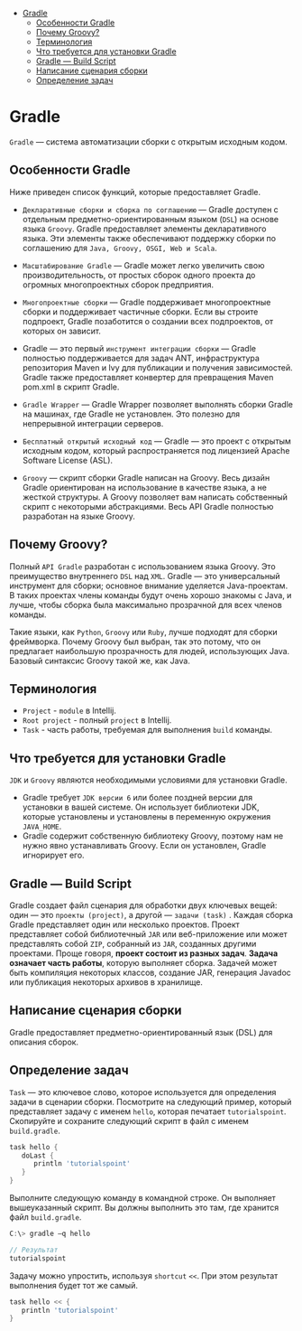 <!-- TOC -->
* [Gradle](#gradle)
  * [Особенности Gradle](#особенности-gradle)
  * [Почему Groovy?](#почему-groovy)
  * [Терминология](#терминология)
  * [Что требуется для установки Gradle](#что-требуется-для-установки-gradle)
  * [Gradle — Build Script](#gradle--build-script)
  * [Написание сценария сборки](#написание-сценария-сборки)
  * [Определение задач](#определение-задач)
<!-- TOC -->

# Gradle

`Gradle` — система автоматизации сборки с открытым исходным кодом.

## Особенности Gradle

Ниже приведен список функций, которые предоставляет Gradle.

- `Декларативные сборки и сборка по соглашению` — Gradle доступен с отдельным предметно-ориентированным языком (`DSL`) на основе языка `Groovy`. 
Gradle предоставляет элементы декларативного языка. Эти элементы также обеспечивают поддержку сборки по соглашению для `Java, Groovy, OSGI, Web и Scala`.

- `Масштабирование Gradle` — Gradle может легко увеличить свою производительность, от простых сборок одного проекта до огромных многопроектных сборок 
предприятия.

- `Многопроектные сборки` — Gradle поддерживает многопроектные сборки и поддерживает частичные сборки. Если вы строите подпроект, Gradle позаботится о создании 
всех подпроектов, от которых он зависит.

- Gradle — это первый `инструмент интеграции сборки` — Gradle полностью поддерживается для задач ANT, инфраструктура репозитория Maven и lvy для публикации и 
получения зависимостей. Gradle также предоставляет конвертер для превращения Maven pom.xml в скрипт Gradle.

- `Gradle Wrapper` — Gradle Wrapper позволяет выполнять сборки Gradle на машинах, где Gradle не установлен. Это полезно для непрерывной интеграции серверов.

- `Бесплатный открытый исходный код` — Gradle — это проект с открытым исходным кодом, который распространяется под лицензией Apache Software License (ASL).

- `Groovy` — скрипт сборки Gradle написан на Groovy. Весь дизайн Gradle ориентирован на использование в качестве языка, а не жесткой структуры. А Groovy 
позволяет вам написать собственный скрипт с некоторыми абстракциями. Весь API Gradle полностью разработан на языке Groovy.

## Почему Groovy?

Полный `API Gradle` разработан с использованием языка Groovy. Это преимущество внутреннего `DSL` над `XML`. Gradle — это универсальный инструмент для сборки;
основное внимание уделяется Java-проектам. В таких проектах члены команды будут очень хорошо знакомы с Java, и лучше, чтобы сборка была максимально прозрачной 
для всех членов команды.

Такие языки, как `Python`, `Groovy` или `Ruby`, лучше подходят для сборки фреймворка. Почему Groovy был выбран, так это потому, что он предлагает наибольшую
прозрачность для людей, использующих Java. Базовый синтаксис Groovy такой же, как Java.

## Терминология

- `Project` - `module` в Intellij. 
- `Root project` - полный `project` в Intellij.
- `Task` - часть работы, требуемая для выполнения `build` команды.

## Что требуется для установки Gradle

`JDK` и `Groovy` являются необходимыми условиями для установки Gradle.

- Gradle требует `JDK версии 6` или более поздней версии для установки в вашей системе. Он использует библиотеки JDK, которые установлены и установлены в 
переменную окружения `JAVA_HOME`.
- Gradle содержит собственную библиотеку Groovy, поэтому нам не нужно явно устанавливать Groovy. Если он установлен, Gradle игнорирует его.

## Gradle — Build Script

Gradle создает файл сценария для обработки двух ключевых вещей: один — это `проекты (project)`, а другой — `задачи (task)` . Каждая сборка Gradle представляет 
один или несколько проектов. Проект представляет собой библиотечный `JAR` или веб-приложение или может представлять собой `ZIP`, собранный из `JAR`, созданных
другими проектами. Проще говоря, **проект состоит из разных задач**. **Задача означает часть работы**, которую выполняет сборка. Задачей может быть компиляция
некоторых классов, создание JAR, генерация Javadoc или публикация некоторых архивов в хранилище.

## Написание сценария сборки

Gradle предоставляет предметно-ориентированный язык (DSL) для описания сборок.

## Определение задач

`Task` — это ключевое слово, которое используется для определения задачи в сценарии сборки. Посмотрите на следующий пример, который представляет задачу с
именем `hello`, которая печатает `tutorialspoint`. Скопируйте и сохраните следующий скрипт в файл с именем `build.gradle`.

```groovy
task hello {
   doLast {
      println 'tutorialspoint'
   }
}
```

Выполните следующую команду в командной строке. Он выполняет вышеуказанный скрипт. Вы должны выполнить это там, где хранится файл `build.gradle`.

```java
C:\> gradle –q hello

// Результат
tutorialspoint
```

Задачу можно упростить, используя `shortcut` `<<`. При этом результат выполнения будет тот же самый.

```groovy
task hello << {
   println 'tutorialspoint'
}
```

